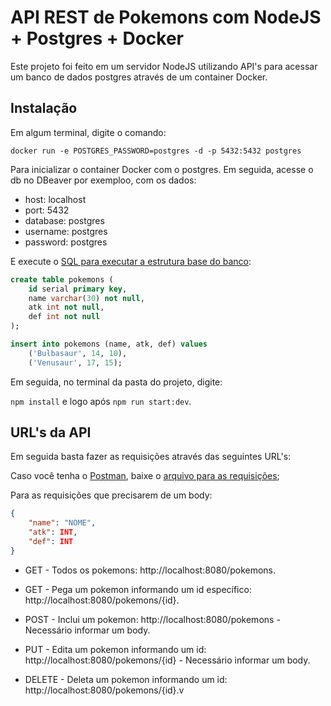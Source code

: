 # API REST de Pokemons com NodeJS + Postgres + Docker

Este projeto foi feito em um servidor NodeJS utilizando API's para acessar um banco de dados postgres através de um container Docker.

## Instalação

Em algum terminal, digite o comando:

`docker run -e POSTGRES_PASSWORD=postgres -d -p 5432:5432 postgres`

Para inicializar o container Docker com o postgres. Em seguida, acesse o db no DBeaver por exemploo, com os dados:

* host: localhost
* port: 5432
* database: postgres
* username: postgres
* password: postgres

E execute o [SQL para executar a estrutura base do banco](./scripts/Create%20Table.sql):

```sql
create table pokemons (
	id serial primary key,
	name varchar(30) not null,
	atk int not null,
	def int not null
);

insert into pokemons (name, atk, def) values
	('Bulbasaur', 14, 10),
	('Venusaur', 17, 15);
```

Em seguida, no terminal da pasta do projeto, digite:

`npm install` e logo após `npm run start:dev`.

## URL's da API

Em seguida basta fazer as requisições através das seguintes URL's:

Caso você tenha o [Postman](https://www.postman.com/), baixe o [arquivo para as requisições](scripts/Pokemons%20NodeJS.postman_collection.json);

Para as requisições que precisarem de um body:

```json
{
	"name": "NOME",
	"atk": INT,
	"def": INT
}
```

* GET - Todos os pokemons: http://localhost:8080/pokemons.

* GET - Pega um pokemon informando um id específico: http://localhost:8080/pokemons/{id}.

* POST - Inclui um pokemon: http://localhost:8080/pokemons - Necessário informar um body.

* PUT - Edita um pokemon informando um id: http://localhost:8080/pokemons/{id} - Necessário informar um body.

* DELETE - Deleta um pokemon informando um id: http://localhost:8080/pokemons/{id}.v
